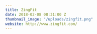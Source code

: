 ```yaml
---
title: ZingFit
date: 2018-02-08 08:31:00 Z
thumbnail_image: "/uploads/zingfit.png"
website: http://www.zingfit.com/
---
```


